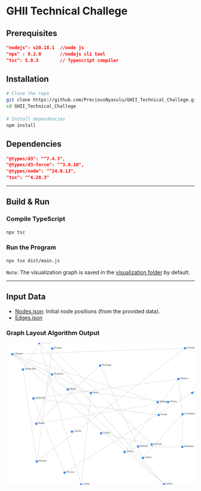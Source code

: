 # GHII Technical Challege

## Prerequisites

```json
"nodejs": v20.18.1  //node js
"npx" : 9.2.0       //nodejs cli tool
"tsc": 5.8.3        // Typescript compiler
```

## Installation

```bash
# Clone the repo
git clone https://github.com/PreciousNyasulu/GHII_Technical_Challege.git
cd GHII_Technical_Challege

# Install dependencies
npm install
````

## Dependencies

```json
"@types/d3": "^7.4.3",
"@types/d3-force": "^3.0.10",
"@types/node": "^24.0.13",
"tsx": "^4.20.3"
```

---

## Build & Run

### Compile TypeScript

```bash
npx tsc
```

### Run the Program

```bash
npx tsx dist/main.js
```

`Note`: The visualization graph is saved in the [visualization folder](./Visualization/) by default.

---

## Input Data

* [Nodes.json](./_data/nodes.json_): Initial node positions (from the provided data).
* [Edges.json](./_data/edges.json)

### Graph Layout Algorithm Output

![Malawi District Graph](./Visualization/graph.svg)
